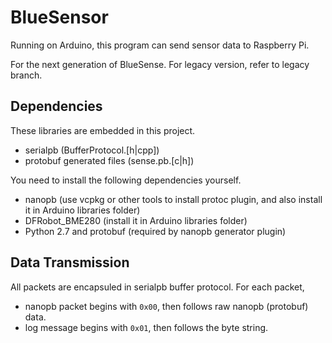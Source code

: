 # BlueSensor

Running on Arduino, this program can send sensor data to Raspberry Pi.

For the next generation of BlueSense. For legacy version, refer to legacy branch.

## Dependencies

These libraries are embedded in this project.

* serialpb (BufferProtocol.[h|cpp])
* protobuf generated files (sense.pb.[c|h])

You need to install the following dependencies yourself.

* nanopb (use vcpkg or other tools to install protoc plugin, and also install it in Arduino libraries folder)
* DFRobot_BME280 (install it in Arduino libraries folder)
* Python 2.7 and protobuf (required by nanopb generator plugin)

## Data Transmission

All packets are encapsuled in serialpb buffer protocol. For each packet,

* nanopb packet begins with `0x00`, then follows raw nanopb (protobuf) data.
* log message begins with `0x01`, then follows the byte string.
